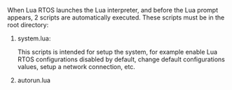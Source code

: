 When Lua RTOS launches the Lua interpreter, and before the Lua prompt appears, 2 scripts are automatically executed. These scripts must be in the root directory:

1. system.lua:

   This scripts is intended for setup the system, for example enable Lua RTOS configurations disabled by default, change default configurations values, setup a network connection, etc.

1. autorun.lua